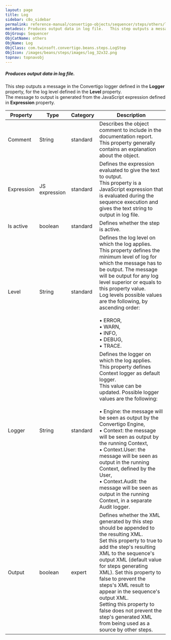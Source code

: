 ```yaml
---
layout: page
title: Log
sidebar: c8o_sidebar
permalink: reference-manual/convertigo-objects/sequencer/steps/others/log/
metadesc: Produces output data in log file.   This step outputs a message in the Convertigo logger defined in the  Logger  property, for the log level defined i
ObjGroup: Sequencer
ObjCatName: others
ObjName: Log
ObjClass: com.twinsoft.convertigo.beans.steps.LogStep
ObjIcon: /images/beans/steps/images/log_32x32.png
topnav: topnavobj
---
```

##### Produces output data in log file. 

This step outputs a message in the Convertigo logger defined in the <b>Logger</b> property, for the log level defined in the <b>Level</b> property. <br/>The message to output is generated from the JavaScript expression defined in <b>Expression</b> property.

Property | Type | Category | Description
--- | --- | --- | ---
Comment | String | standard | Describes the object comment to include in the documentation report.<br/>This property generally contains an explanation about the object.
Expression | JS expression | standard | Defines the expression evaluated to give the text to output.<br/>This property is a JavaScript expression that is evaluated during the sequence execution and gives the text string to output in log file.
Is active | boolean | standard | Defines whether the step is active.
Level | String | standard | Defines the <span class="computer">log level</span> on which the log applies.<br/>This property defines the minimum level of log for which the message has to be output. The message will be output for any log level superior or equals to this property value.<br/>Log levels possible values are the following, by ascending order:<br/><br/>• <span class="computer">ERROR</span>, <br/>• <span class="computer">WARN</span>, <br/>• <span class="computer">INFO</span>, <br/>• <span class="computer">DEBUG</span>, <br/>• <span class="computer">TRACE</span>.<br/>
Logger | String | standard | Defines the <span class="computer">logger</span> on which the log applies.<br/>This property defines <span class="computer">Context</span> logger as default logger. <br/>This value can be updated. Possible logger values are the following:<br/><br/>• <span class="computer">Engine</span>: the message will be seen as output by the Convertigo Engine, <br/>• <span class="computer">Context</span>: the message will be seen as output by the running Context, <br/>• <span class="computer">Context.User</span>: the message will be seen as output in the running Context, defined by the User, <br/>• <span class="computer">Context.Audit</span>: the message will be seen as output in the running Context, in a separate Audit logger.<br/>
Output | boolean | expert | Defines whether the XML generated by this step should be appended to the resulting XML.<br/>Set this property to <span class="computer">true</span> to add the step's resulting XML to the sequence's output XML (default value for steps generating XML). Set this property to <span class="computer">false</span> to prevent the steps's XML result to appear in the sequence's output XML.<br/>Setting this property to <span class="computer">false</span> does not prevent the step's generated XML from being used as a source by other steps.

